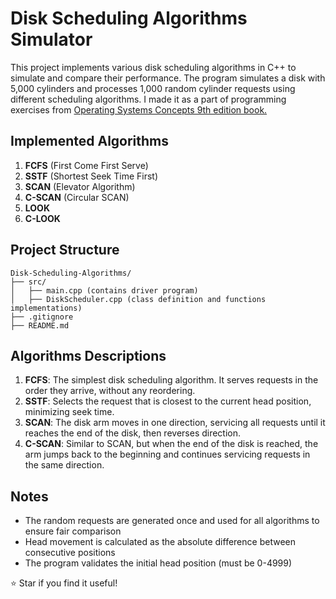 # Disk Scheduling Algorithms Simulator

This project implements various disk scheduling algorithms in C++ to simulate and compare their performance. The program simulates a disk with 5,000 cylinders and processes 1,000 random cylinder requests using different scheduling algorithms. I made it as a part of programming exercises from <a href="https://www.amazon.com/s?k=9781118063330&i=stripbooks&linkCode=qs">Operating Systems Concepts 9th edition book.</a>

## Implemented Algorithms

1. **FCFS** (First Come First Serve)
2. **SSTF** (Shortest Seek Time First)
3. **SCAN** (Elevator Algorithm)
4. **C-SCAN** (Circular SCAN)
5. **LOOK**
6. **C-LOOK**

## Project Structure

```plaintext
Disk-Scheduling-Algorithms/
├── src/
│   ├── main.cpp (contains driver program)
│   ├── DiskScheduler.cpp (class definition and functions implementations)
├── .gitignore
├── README.md
```

## Algorithms Descriptions

1. **FCFS**: The simplest disk scheduling algorithm. It serves requests in the order they arrive, without any reordering.
2. **SSTF**: Selects the request that is closest to the current head position, minimizing seek time.
3. **SCAN**: The disk arm moves in one direction, servicing all requests until it reaches the end of the disk, then reverses direction.
4. **C-SCAN**: Similar to SCAN, but when the end of the disk is reached, the arm jumps back to the beginning and continues servicing requests in the same direction.

## Notes

- The random requests are generated once and used for all algorithms to ensure fair comparison
- Head movement is calculated as the absolute difference between consecutive positions
- The program validates the initial head position (must be 0-4999)

⭐ Star if you find it useful!
